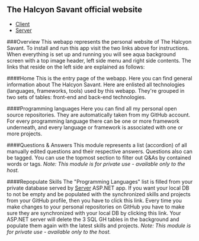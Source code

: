 The Halcyon Savant official website
-----------------------------------------------------
* [Client](Client)
* [Server](Server)

###Overview
This webapp represents the personal website of The Halcyon Savant. To install and run this app visit the two links above for instructions. When everything is set up and running you will see aqua background screen with a top image header, left side menu and right side contents. The links that reside on the left side are explained as follows:

####Home
This is the entry page of the webapp. Here you can find general information about The Halcyon Savant. Here are enlisted all technologies (languages, frameworks, tools) used by this webapp. They're grouped in two sets of tables: front-end and back-end technologies.

####Programming languages
Here you can find all my personal open source repositories. They are automatically taken from my GitHub account. For every programming language there can be one or more framework underneath, and every language or framework is associated with one or more projects.

####Questions & Answers
This module represents a list (accordion) of all manually edited questions and their respective answers. Questions also can be tagged. You can use the topmost section to filter out Q&As by contained words or tags.
*Note: This module is for private use - available only to the host.*

####Repopulate Skills
The "Programming Languages" list is filled from your private database served by [Server](../Server) ASP.NET app. If you want your local DB to not be empty and be populated with the synchronized skills and projects from your GitHub profile, then you have to click this link. Every time you make changes to your personal repositories on GitHub you have to make sure they are synchronized with your local DB by clicking this link. Your ASP.NET server will delete the 3 SQL GH tables in the background and populate them again with the latest skills and projects.
*Note: This module is for private use - available only to the host.*
